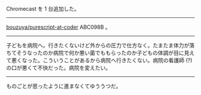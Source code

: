 Chromecast を 1 台追加した。

---

[bouzuya/purescript-at-coder][] ABC098B 。

---

子どもを病院へ。行きたくないけど外からの圧力で仕方なく。たまたま体力が落ちてそうなったのか病院で何か悪い菌でももらったのか子どもの体調が目に見えて悪くなった。こういうことがあるから病院へ行きたくない。病院の看護師 (?) の口が悪くて不快だった。病院を変えたい。

---

ものごとが思ったように進まなくてゆううつだ。

[bouzuya/purescript-at-coder]: https://github.com/bouzuya/purescript-at-coder
